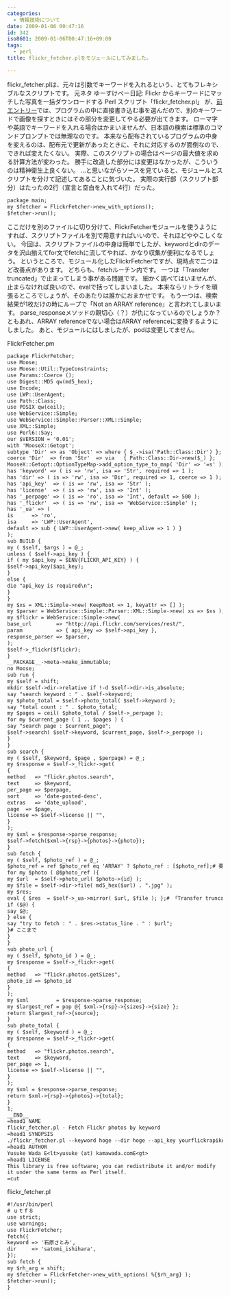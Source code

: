 ```yaml
---
categories:
  - 情報技術について
date: 2009-01-06 00:47:16
id: 342
iso8601: 2009-01-06T00:47:16+09:00
tags:
  - perl
title: flickr_fetcher.plをモジュールにしてみました。

---
```


<p>flickr_fetcher.plは、元々は引数でキーワードを入れるという、とてもフレキシブルなスクリプトです。
元ネタ
ゆーすけべー日記: Flickr からキーワードにマッチした写真を一括ダウンロードする Perl スクリプト「flickr_fetcher.pl」
が、<a href="https://www.nqou.net/2009/01/05/223856">前エントリー</a>では、プログラムの中に直接書き込む事を選んだので、別のキーワードで画像を探すときにはその部分を変更してやる必要が出てきます。
ローマ字や英語でキーワードを入れる場合はかまいませんが、日本語の検索は標準のコマンドプロンプトでは無理なのです。
本来なら配布されているプログラムの中身を変えるのは、配布元で更新があったときに、それに対応するのが面倒なので、できれば変えたくない。
実際、このスクリプトの場合はページの最大値を求める計算方法が変わった。
勝手に改造した部分には変更はなかったが、こういうのは精神衛生上良くない。
&#133;と思いながらソースを見ていると、モジュールとスクリプトを分けて記述してあることに気づいた。
実際の実行部（スクリプト部分）はたったの2行（宣言と空白を入れて4行）だった。</p>

```default
package main;
my $fetcher = FlickrFetcher->new_with_options();
$fetcher->run();
```

<p>ここだけを別のファイルに切り分けて、FlickrFetcherモジュールを使うようにすれば、スクリプトファイルを別で用意すればいいので、それほどややこしくない。
今回は、スクリプトファイルの中身は簡単でしたが、keywordとdirのデータを沢山揃えてfor文でfetchに流してやれば、かなり収集が便利になるでしょう。
というところで、モジュール化したFlickrFetcherですが、現時点で二つほど改善点があります。
どちらも、fetchルーチン内です。
一つは「Transfer truncated」で止まってしまう事がある問題です。
細かく調べてはいませんが、止まらなければ良いので、evalで括ってしまいました。
本来ならリトライを頑張るところでしょうが、そのあたりは誰かにおまかせです。
もう一つは、検索結果が1枚だけの時にループで「Not an ARRAY reference」と言われてしまいます。
parse_responseメソッドの親切心（？）が仇になっているのでしょうか？
ともあれ、ARRAY referenceでない場合はARRAY referenceに変換するようにしました。
あと、モジュールにはしましたが、podは変更してません。</p>

<p>
FlickrFetcher.pm</p>

```default
package FlickrFetcher;
use Moose;
use Moose::Util::TypeConstraints;
use Params::Coerce ();
use Digest::MD5 qw(md5_hex);
use Encode;
use LWP::UserAgent;
use Path::Class;
use POSIX qw(ceil);
use WebService::Simple;
use WebService::Simple::Parser::XML::Simple;
use XML::Simple;
use Perl6::Say;
our $VERSION = '0.01';
with 'MooseX::Getopt';
subtype 'Dir' => as 'Object' => where { $_->isa('Path::Class::Dir') };
coerce 'Dir'  => from 'Str'  => via   { Path::Class::Dir->new($_) };
MooseX::Getopt::OptionTypeMap->add_option_type_to_map( 'Dir' => '=s' );
has 'keyword' => ( is => 'rw', isa => 'Str', required => 1 );
has 'dir' => ( is => 'rw', isa => 'Dir', required => 1, coerce => 1 );
has 'api_key'  => ( is => 'rw', isa => 'Str' );
has 'license'  => ( is => 'rw', isa => 'Int' );
has '_perpage' => ( is => 'ro', isa => 'Int', default => 500 );
has '_flickr'  => ( is => 'rw', isa => 'WebService::Simple' );
has '_ua' => (
is      => 'ro',
isa     => 'LWP::UserAgent',
default => sub { LWP::UserAgent->new( keep_alive => 1 ) }
);
sub BUILD {
my ( $self, $args ) = @_;
unless ( $self->api_key ) {
if ( my $api_key = $ENV{FLICKR_API_KEY} ) {
$self->api_key($api_key);
}
else {
die "api_key is required\n";
}
}
my $xs = XML::Simple->new( KeepRoot => 1, keyattr => [] );
my $parser = WebService::Simple::Parser::XML::Simple->new( xs => $xs );
my $flickr = WebService::Simple->new(
base_url        => "http://api.flickr.com/services/rest/",
param           => { api_key => $self->api_key },
response_parser => $parser,
);
$self->_flickr($flickr);
}
__PACKAGE__->meta->make_immutable;
no Moose;
sub run {
my $self = shift;
mkdir $self->dir->relative if !-d $self->dir->is_absolute;
say "search keyword : " . $self->keyword;
my $photo_total = $self->photo_total( $self->keyword );
say "total count : " . $photo_total;
my $pages = ceil( $photo_total / $self->_perpage );
for my $current_page ( 1 .. $pages ) {
say "search page : $current_page";
$self->search( $self->keyword, $current_page, $self->_perpage );
}
}
sub search {
my ( $self, $keyword, $page , $perpage) = @_;
my $response = $self->_flickr->get(
{
method   => "flickr.photos.search",
text     => $keyword,
per_page => $perpage,
sort     => 'date-posted-desc',
extras   => 'date_upload',
page  => $page,
license => $self->license || "",
}
);
my $xml = $response->parse_response;
$self->fetch($xml->{rsp}->{photos}->{photo});
}
sub fetch {
my ( $self, $photo_ref ) = @_;
$photo_ref = ref $photo_ref eq 'ARRAY' ? $photo_ref : [$photo_ref];# 要素が一つのとき対策
for my $photo ( @$photo_ref ){
my $url  = $self->photo_url( $photo->{id} );
my $file = $self->dir->file( md5_hex($url) . ".jpg" );
my $res;
eval { $res  = $self->_ua->mirror( $url, $file ); };# 「Transfer truncated」対策。ここから
if ($@) {
say $@;
} else {
say "try to fetch : " . $res->status_line . " : $url";
}# ここまで
}
}
sub photo_url {
my ( $self, $photo_id ) = @_;
my $response = $self->_flickr->get(
{
method   => "flickr.photos.getSizes",
photo_id => $photo_id
}
);
my $xml         = $response->parse_response;
my $largest_ref = pop @{ $xml->{rsp}->{sizes}->{size} };
return $largest_ref->{source};
}
sub photo_total {
my ( $self, $keyword ) = @_;
my $response = $self->_flickr->get(
{
method   => "flickr.photos.search",
text     => $keyword,
per_page => 1,
license => $self->license || "",
}
);
my $xml = $response->parse_response;
return $xml->{rsp}->{photos}->{total};
}
1;
__END__
=head1 NAME
flickr_fetcher.pl - Fetch Flickr photos by keyword
=head1 SYNOPSIS
./flickr_fetcher.pl --keyword hoge --dir hoge --api_key yourflickrapikey
=head1 AUTHOR
Yusuke Wada E<lt>yusuke (at) kamawada.comE<gt>
=head1 LICENSE
This library is free software; you can redistribute it and/or modify
it under the same terms as Perl itself.
=cut
```

<p>flickr_fetcher.pl</p>

```default
#!/usr/bin/perl
# ｕｔｆ８
use strict;
use warnings;
use FlickrFetcher;
fetch({
keyword => '石原さとみ',
dir     => 'satomi_ishihara',
});
sub fetch {
my $rh_arg = shift;
my $fetcher = FlickrFetcher->new_with_options( %{$rh_arg} );
$fetcher->run();
}
```
    	